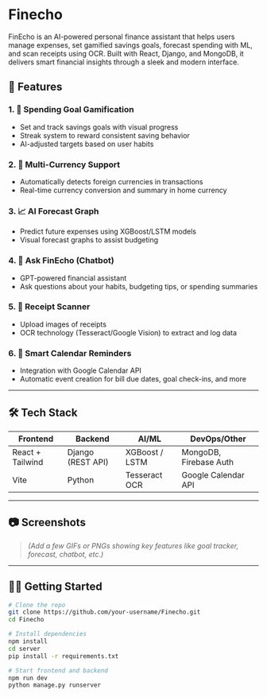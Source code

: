 # Finecho
FinEcho is an AI-powered personal finance assistant that helps users manage expenses, set gamified savings goals, forecast spending with ML, and scan receipts using OCR. Built with React, Django, and MongoDB, it delivers smart financial insights through a sleek and modern interface.
## 🚀 Features

### 1. 🎯 Spending Goal Gamification
- Set and track savings goals with visual progress
- Streak system to reward consistent saving behavior
- AI-adjusted targets based on user habits

### 2. 💱 Multi-Currency Support
- Automatically detects foreign currencies in transactions
- Real-time currency conversion and summary in home currency

### 3. 📈 AI Forecast Graph
- Predict future expenses using XGBoost/LSTM models
- Visual forecast graphs to assist budgeting

### 4. 🤖 Ask FinEcho (Chatbot)
- GPT-powered financial assistant
- Ask questions about your habits, budgeting tips, or spending summaries

### 5. 🧾 Receipt Scanner
- Upload images of receipts
- OCR technology (Tesseract/Google Vision) to extract and log data

### 6. 📆 Smart Calendar Reminders
- Integration with Google Calendar API
- Automatic event creation for bill due dates, goal check-ins, and more

---

## 🛠 Tech Stack

| Frontend      | Backend        | AI/ML          | DevOps/Other         |
|---------------|----------------|----------------|----------------------|
| React + Tailwind | Django (REST API) | XGBoost / LSTM | MongoDB, Firebase Auth |
| Vite          | Python          | Tesseract OCR  | Google Calendar API  |

---

## 📷 Screenshots

> *(Add a few GIFs or PNGs showing key features like goal tracker, forecast, chatbot, etc.)*

---

## 🧑‍💻 Getting Started

```bash
# Clone the repo
git clone https://github.com/your-username/Finecho.git
cd Finecho

# Install dependencies
npm install
cd server
pip install -r requirements.txt

# Start frontend and backend
npm run dev
python manage.py runserver
